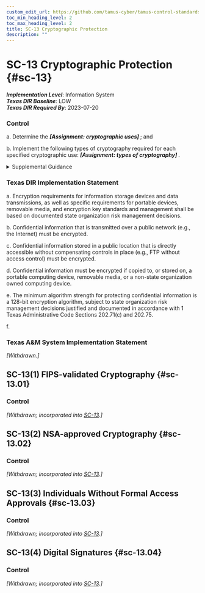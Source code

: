 ```yaml
---
custom_edit_url: https://github.com/tamus-cyber/tamus-control-standards/tree/main/content/tamus.edu/TAMUS_profile.yaml
toc_min_heading_level: 2
toc_max_heading_level: 2
title: SC-13 Cryptographic Protection
description: ""
---
```


# SC-13 Cryptographic Protection {#sc-13}

_**Implementation Level**_: Information System\
_**Texas DIR Baseline**_: LOW\
_**Texas DIR Required By**_: 2023-07-20

### Control



a. Determine the <strong title="sc-13_odp.01"> <em>[Assignment: cryptographic uses]</em> </strong> ; and

b. Implement the following types of cryptography required for each specified cryptographic use: <strong title="sc-13_odp.02"> <em>[Assignment: types of cryptography]</em> </strong>.


<details><summary>Supplemental Guidance</summary>Cryptography can be employed to support a variety of security solutions, including the protection of classified information and controlled unclassified information, the provision and implementation of digital signatures, and the enforcement of information separation when authorized individuals have the necessary clearances but lack the necessary formal access approvals. Cryptography can also be used to support random number and hash generation. Generally applicable cryptographic standards include FIPS-validated cryptography and NSA-approved cryptography. For example, organizations that need to protect classified information may specify the use of NSA-approved cryptography. Organizations that need to provision and implement digital signatures may specify the use of FIPS-validated cryptography. Cryptography is implemented in accordance with applicable laws, executive orders, directives, regulations, policies, standards, and guidelines.</details>

### Texas DIR Implementation Statement



a. Encryption requirements for information storage devices and data transmissions, as well as specific requirements for portable devices, removable media, and encryption key standards and management shall be based on documented state organization risk management decisions.

b. Confidential information that is transmitted over a public network (e.g., the Internet) must be encrypted.

c. Confidential information stored in a public location that is directly accessible without compensating controls in place (e.g., FTP without access control) must be encrypted.

d. Confidential information must be encrypted if copied to, or stored on, a portable computing device, removable media, or a non-state organization owned computing device.

e. The minimum algorithm strength for protecting confidential information is a 128-bit encryption algorithm, subject to state organization risk management decisions justified and documented in accordance with 1 Texas Administrative Code Sections 202.71(c) and 202.75.

f. 


### Texas A&M System Implementation Statement

<em>[Withdrawn.]</em>





## SC-13(1) FIPS-validated Cryptography {#sc-13.01}

### Control

<em>[Withdrawn; incorporated into [SC-13](/catalog/sc/sc-13).]</em>



## SC-13(2) NSA-approved Cryptography {#sc-13.02}

### Control

<em>[Withdrawn; incorporated into [SC-13](/catalog/sc/sc-13).]</em>



## SC-13(3) Individuals Without Formal Access Approvals {#sc-13.03}

### Control

<em>[Withdrawn; incorporated into [SC-13](/catalog/sc/sc-13).]</em>



## SC-13(4) Digital Signatures {#sc-13.04}

### Control

<em>[Withdrawn; incorporated into [SC-13](/catalog/sc/sc-13).]</em>

